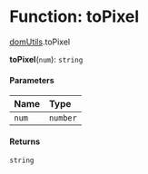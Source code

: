 # Function: toPixel

[domUtils](/en/auto-docs/utils/modules/domUtils.md).toPixel

**toPixel**(`num`): `string`

#### Parameters

| Name | Type |
| :------ | :------ |
| `num` | `number` |

#### Returns

`string`
